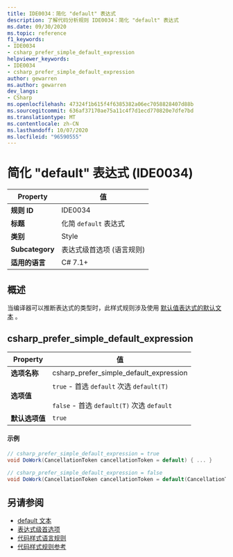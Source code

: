 ```yaml
---
title: IDE0034：简化 "default" 表达式
description: 了解代码分析规则 IDE0034：简化 "default" 表达式
ms.date: 09/30/2020
ms.topic: reference
f1_keywords:
- IDE0034
- csharp_prefer_simple_default_expression
helpviewer_keywords:
- IDE0034
- csharp_prefer_simple_default_expression
author: gewarren
ms.author: gewarren
dev_langs:
- CSharp
ms.openlocfilehash: 47324f1b615f4f6385382a06ec7058828407d88b
ms.sourcegitcommit: 636af37170ae75a11c4f7d1ecd770820e7dfe7bd
ms.translationtype: MT
ms.contentlocale: zh-CN
ms.lasthandoff: 10/07/2020
ms.locfileid: "96590555"
---
```

# <a name="simplify-default-expression-ide0034"></a>简化 "default" 表达式 (IDE0034) 

|Property|值|
|-|-|
| **规则 ID** | IDE0034 |
| **标题** | 化简 `default` 表达式 |
| **类别** | Style |
| **Subcategory** | 表达式级首选项 (语言规则)  |
| **适用的语言** | C# 7.1+ |

## <a name="overview"></a>概述

当编译器可以推断表达式的类型时，此样式规则涉及使用 [默认值表达式的默认文本](../../../csharp/language-reference/operators/default.md#default-literal) 。

## <a name="csharp_prefer_simple_default_expression"></a>csharp_prefer_simple_default_expression

|Property|值|
|-|-|
| **选项名称** | csharp_prefer_simple_default_expression
| **选项值** | `true` - 首选 `default` 次选 `default(T)`<br /><br />`false` - 首选 `default(T)` 次选 `default` |
| **默认选项值** | `true` |

#### <a name="example"></a>示例

```csharp
// csharp_prefer_simple_default_expression = true
void DoWork(CancellationToken cancellationToken = default) { ... }

// csharp_prefer_simple_default_expression = false
void DoWork(CancellationToken cancellationToken = default(CancellationToken)) { ... }
```

## <a name="see-also"></a>另请参阅

- [default 文本](../../../csharp/language-reference/operators/default.md#default-literal)
- [表达式级首选项](expression-level-preferences.md)
- [代码样式语言规则](language-rules.md)
- [代码样式规则参考](index.md)
